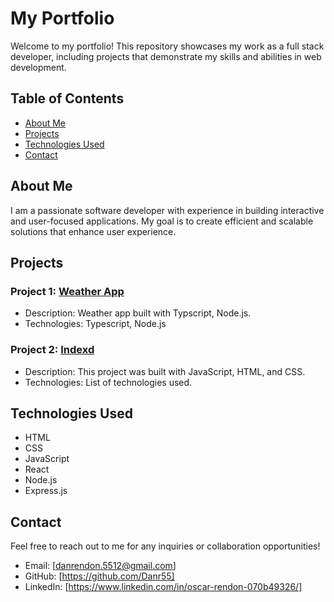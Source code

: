 # My Portfolio

Welcome to my portfolio! This repository showcases my work as a full stack developer, including projects that demonstrate my skills and abilities in web development.

## Table of Contents

- [About Me](#about-me)
- [Projects](#projects)
- [Technologies Used](#technologies-used)
- [Contact](#contact)

## About Me

I am a passionate software developer with experience in building interactive and user-focused applications. My goal is to create efficient and scalable solutions that enhance user experience.

## Projects

### Project 1: [Weather App](https://woweather.onrender.com)
- Description: Weather app built with Typscript, Node.js.
- Technologies: Typescript, Node.js

### Project 2: [Indexd](https://danr55.github.io/Indexd/)
- Description: This project was built with JavaScript, HTML, and CSS.
- Technologies: List of technologies used.

## Technologies Used

- HTML
- CSS
- JavaScript
- React
- Node.js
- Express.js

## Contact

Feel free to reach out to me for any inquiries or collaboration opportunities!

- Email: [danrendon.5512@gmail.com]
- GitHub: [https://github.com/Danr55]
- LinkedIn: [https://www.linkedin.com/in/oscar-rendon-070b49326/]
